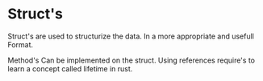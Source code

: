 # Struct's 
Struct's are used to structurize the data. In a more appropriate and usefull Format.

Method's Can be implemented on the struct. Using references require's to learn a concept called lifetime in rust.
